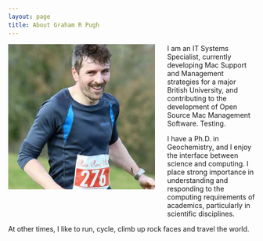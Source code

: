 ```yaml
---
layout: page
title: About Graham R Pugh
---
```


<img align="left" style="margin-right:25px;margin-bottom:50px" src="/assets/images/1506582_561159523982174_1717740710_n.jpg" />

I am an IT Systems Specialist, currently developing Mac Support and Management strategies for a major British University, and contributing to the development of Open Source Mac Management Software.  Testing.

I have a Ph.D. in Geochemistry, and I enjoy the interface between science and computing.  I place strong importance in understanding and responding to the computing requirements of academics, particularly in scientific disciplines.    

At other times, I like to run, cycle, climb up rock faces and travel the world.

